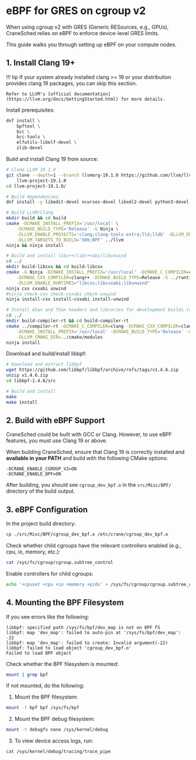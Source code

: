 # eBPF for GRES on cgroup v2

When using cgroup v2 with GRES (Generic RESources, e.g., GPUs), CraneSched relies on eBPF to enforce device-level GRES limits. 

This guide walks you through setting up eBPF on your compute nodes.

## 1. Install Clang 19+

!!! tip
    If your system already installed clang >= 19 or your distribution provides clang 19 packages, you can skip this section.

    Refer to LLVM's [official documentation](https://llvm.org/docs/GettingStarted.html) for more details.

Install prerequisites:
```bash
dnf install \
    bpftool \
    bcc \
    bcc-tools \
    elfutils-libelf-devel \
    zlib-devel
```

Build and install Clang 19 from source:
```bash
# Clone LLVM 19.1.0
git clone --depth=1 --branch llvmorg-19.1.0 https://github.com/llvm/llvm-project.git \
    llvm-project-19.1.0
cd llvm-project-19.1.0/

# Build dependencies
dnf install -y libedit-devel ncurses-devel libxml2-devel python3-devel swig

# Build LLVM/Clang
mkdir build && cd build
cmake -DCMAKE_INSTALL_PREFIX='/usr/local' \
    -DCMAKE_BUILD_TYPE='Release' -G Ninja \
    -DLLVM_ENABLE_PROJECTS='clang;clang-tools-extra;lld;lldb' -DLLVM_ENABLE_RUNTIMES=all \
    -DLLVM_TARGETS_TO_BUILD='X86;BPF' ../llvm
ninja && ninja install

# Build and install libc++/libc++abi/libunwind
cd ../
mkdir build-libcxx && cd build-libcxx
cmake -G Ninja -DCMAKE_INSTALL_PREFIX='/usr/local' -DCMAKE_C_COMPILER=clang \
    -DCMAKE_CXX_COMPILER=clang++ -DCMAKE_BUILD_TYPE=Release -S ../runtimes \
    -DLLVM_ENABLE_RUNTIMES="libcxx;libcxxabi;libunwind"
ninja cxx cxxabi unwind
#ninja check-cxx check-cxxabi check-unwind
ninja install-cxx install-cxxabi install-unwind

# Install ASan and TSan headers and libraries for development builds (compiler-rt)
cd ../
mkdir build-compiler-rt && cd build-compiler-rt
cmake ../compiler-rt -DCMAKE_C_COMPILER=clang -DCMAKE_CXX_COMPILER=clang++ \
    -DCMAKE_INSTALL_PREFIX='/usr/local' -DCMAKE_BUILD_TYPE='Release' -G Ninja \
    -DLLVM_CMAKE_DIR=../cmake/modules
ninja install
```

Download and build/install libbpf:
```bash
# Download and extract libbpf
wget https://github.com/libbpf/libbpf/archive/refs/tags/v1.4.6.zip
unzip v1.4.6.zip
cd libbpf-1.4.6/src

# Build and install
make
make install
```

## 2. Build with eBPF Support

CraneSched could be built with GCC or Clang. However, to use eBPF features, you must use Clang 19 or above. 

When building CraneSched, ensure that Clang 19 is correctly installed and **available in your PATH** and build with the following CMake options:

```
-DCRANE_ENABLE_CGROUP_V2=ON
-DCRANE_ENABLE_BPF=ON
```

After building, you should see `cgroup_dev_bpf.o` in the `src/Misc/BPF/` directory of the build output.

## 3. eBPF Configuration

In the project build directory:
```bash
cp ./src/Misc/BPF/cgroup_dev_bpf.o /etc/crane/cgroup_dev_bpf.o
```

Check whether child cgroups have the relevant controllers enabled (e.g., cpu, io, memory, etc.):
```bash
cat /sys/fs/cgroup/cgroup.subtree_control
```

Enable controllers for child cgroups:
```bash
echo '+cpuset +cpu +io +memory +pids' > /sys/fs/cgroup/cgroup.subtree_control
```

## 4. Mounting the BPF Filesystem

If you see errors like the following:

```text
libbpf: specified path /sys/fs/bpf/dev_map is not on BPF FS
libbpf: map 'dev_map': failed to auto-pin at '/sys/fs/bpf/dev_map': -22
libbpf: map 'dev_map': failed to create: Invalid argument(-22)
libbpf: failed to load object 'cgroup_dev_bpf.o'
Failed to load BPF object
```

Check whether the BPF filesystem is mounted:

```bash
mount | grep bpf
```

If not mounted, do the following:

1. Mount the BPF filesystem:
```bash
mount -t bpf bpf /sys/fs/bpf
```

2. Mount the BPF debug filesystem:
```bash
mount -t debugfs none /sys/kernel/debug
```

3. To view device access logs, run:
```bash
cat /sys/kernel/debug/tracing/trace_pipe
```